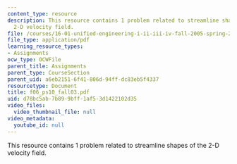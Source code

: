 ```yaml
---
content_type: resource
description: This resource contains 1 problem related to streamline shapes of the
  2-D velocity field.
file: /courses/16-01-unified-engineering-i-ii-iii-iv-fall-2005-spring-2006/d78bc5ab7b899bff1af53d1422102d35_f06_ps10_fall03.pdf
file_type: application/pdf
learning_resource_types:
- Assignments
ocw_type: OCWFile
parent_title: Assignments
parent_type: CourseSection
parent_uid: a6eb2151-6f41-806d-94ff-dc83eb5f4337
resourcetype: Document
title: f06_ps10_fall03.pdf
uid: d78bc5ab-7b89-9bff-1af5-3d1422102d35
video_files:
  video_thumbnail_file: null
video_metadata:
  youtube_id: null
---
```

This resource contains 1 problem related to streamline shapes of the 2-D velocity field.